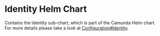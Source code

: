 # Identity Helm Chart

Contains the Identity sub-chart, which is part of the Camunda Helm chart.
For more details please take a look at [Configuration#Identity](../../README.md#identity).
